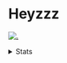 # Heyzzz  

[![.](https://skillicons.dev/icons?i=js,java)](https://skillicons.dev)  

<details>
<summary>Stats</summary
<!--START_SECTION:waka-->

```txt
JavaScript   7 hrs 42 mins   █████████████▒░░░░░░░░░░░   53.32 %
CSS          3 hrs 10 mins   █████▒░░░░░░░░░░░░░░░░░░░   21.93 %
TypeScript   3 hrs 4 mins    █████▒░░░░░░░░░░░░░░░░░░░   21.29 %
JSON         22 mins         ▓░░░░░░░░░░░░░░░░░░░░░░░░   02.56 %
Text         3 mins          ░░░░░░░░░░░░░░░░░░░░░░░░░   00.46 %
```

<!--END_SECTION:waka-->
</details>
